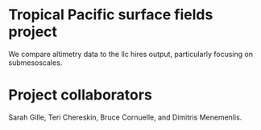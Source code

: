 # Tropical Pacific surface fields project
We compare altimetry data to the llc hires output, particularly focusing on submesoscales.

# Project collaborators
Sarah Gille, Teri Chereskin, Bruce Cornuelle, and Dimitris Menemenlis.



